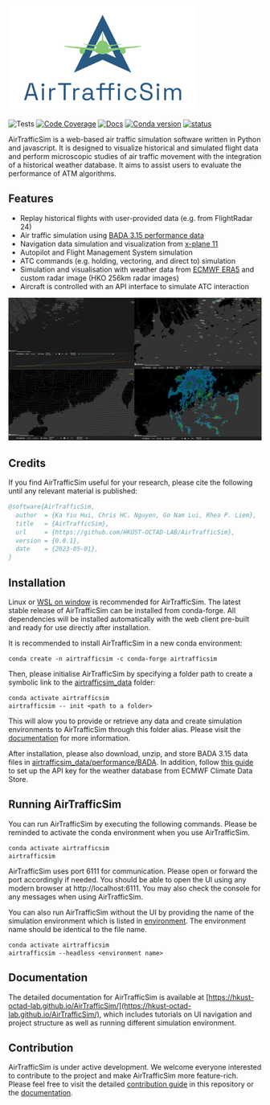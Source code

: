 ![AirTrafficSim](docs/source/images/Logo-full.png)

![Tests](https://github.com/HKUST-OCTAD-LAB/AirTrafficSim/actions/workflows/tests.yml/badge.svg)
[![Code Coverage](https://img.shields.io/codecov/c/github/HKUST-OCTAD-LAB/AirTrafficSim.svg)](https://codecov.io/gh/HKUST-OCTAD-LAB/AirTrafficSim)
[![Docs](https://github.com/HKUST-OCTAD-LAB/AirTrafficSim/actions/workflows/docs.yml/badge.svg)](https://hkust-octad-lab.github.io/AirTrafficSim/)
[![Conda version](https://img.shields.io/conda/vn/conda-forge/airtrafficsim)](https://anaconda.org/conda-forge/airtrafficsim)
[![status](https://joss.theoj.org/papers/7d4a9fdfae0c862863fa3645d3ae80b1/status.svg)](https://joss.theoj.org/papers/7d4a9fdfae0c862863fa3645d3ae80b1)

AirTrafficSim is a web-based air traffic simulation software written in Python and javascript. It is designed to visualize historical and simulated flight data and perform microscopic studies of air traffic movement with the integration of a historical weather database. It aims to assist users to evaluate the performance of ATM algorithms.

## Features

- Replay historical flights with user-provided data (e.g. from FlightRadar 24)
- Air traffic simulation using [BADA 3.15 performance data](https://www.eurocontrol.int/model/bada)
- Navigation data simulation and visualization from [x-plane 11](https://developer.x-plane.com/docs/data-development-documentation/)
- Autopilot and Flight Management System simulation
- ATC commands (e.g. holding, vectoring, and direct to) simulation
- Simulation and visualisation with weather data from [ECMWF ERA5](https://cds.climate.copernicus.eu/cdsapp#!/dataset/reanalysis-era5-pressure-levels?tab=overview) and custom radar image (HKO 256km radar images)
- Aircraft is controlled with  an API interface to simulate ATC interaction

![AirTrafficSim](docs/source/images/UI_features.png)


## Credits

If you find AirTrafficSim useful for your research, please cite the following until any relevant material is published:

```bibtex
@software{AirTrafficSim,
  author  = {Ka Yiu Hui, Chris HC. Nguyen, Go Nam Lui, Rhea P. Liem},
  title   = {AirTrafficSim},
  url     = {https://github.com/HKUST-OCTAD-LAB/AirTrafficSim},
  version = {0.0.1},
  date    = {2023-05-01},
}
```

## Installation

Linux or [WSL on window](https://learn.microsoft.com/en-us/windows/wsl/) is recommended for AirTrafficSim. The latest stable release of AirTrafficSim can be installed from conda-forge. All dependencies will be installed automatically with the web client pre-built and ready for use directly after installation.

It is recommended to install AirTrafficSim in a new conda environment:

```
conda create -n airtrafficsim -c conda-forge airtrafficsim 
```

Then, please initialise AirTrafficSim by specifying a folder path to create a symbolic link to the [airtrafficsim_data](airtrafficsim/data/) folder:

```
conda activate airtrafficsim
airtrafficsim -- init <path to a folder>
```
This will alow you to provide or retrieve any data and create simulation environments to AirTrafficSim through this folder alias. Please visit the [documentation](https://hkust-octad-lab.github.io/AirTrafficSim/index.html) for more information.

After installation, please also download, unzip, and store BADA 3.15 data files in [airtrafficsim_data/performance/BADA](airtrafficsim/data/performance/BADA/). In addition, follow [this guide](https://cds.climate.copernicus.eu/api-how-to) to set up the API key for the weather database from ECMWF Climate Data Store.


## Running AirTrafficSim

You can run AirTrafficSim by executing the following commands. Please be reminded to activate the conda environment when you use AirTrafficSim. 

```
conda activate airtrafficsim
airtrafficsim
```

AirTrafficSim uses port 6111 for communication. Please open or forward the port accordingly if needed. You should be able to open the UI using any modern browser at http://localhost:6111. You may also check the console for any messages when using AirTrafficSim.


You can also run AirTrafficSim without the UI by providing the name of the simulation environment which is listed in [environment](airtrafficsim/data/environment/). The environment name should be identical to the file name.

```
conda activate airtrafficsim
airtrafficsim --headless <environment name>
```

## Documentation

The detailed documentation for AirTrafficSim is available at [https://hkust-octad-lab.github.io/AirTrafficSim/](https://hkust-octad-lab.github.io/AirTrafficSim/), which includes tutorials on UI navigation and project structure as well as running different simulation environment.

## Contribution

AirTrafficSim is under active development. We welcome everyone interested to contribute to the project and make AirTrafficSim more feature-rich. Please feel free to visit the detailed [contribution guide](./CONTRIBUTING.md) in this repository or the [documentation](https://hkust-octad-lab.github.io/AirTrafficSim/development/guide.html).